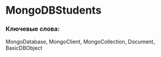 # MongoDBStudents
### Ключевые слова:
MongoDatabase, MongoClient, MongoCollection, Document, BasicDBObject

